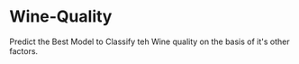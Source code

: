 # Wine-Quality
 Predict the Best Model to Classify teh Wine quality on the basis of it's other factors.
